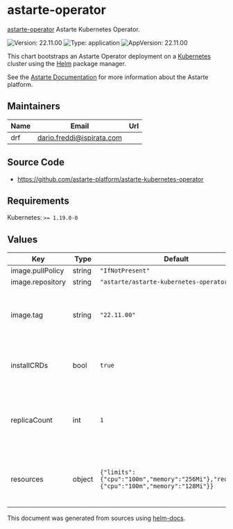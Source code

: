 # astarte-operator

[astarte-operator](https://github.com/astarte-platform/astarte-kubernetes-operator) Astarte Kubernetes Operator.

![Version: 22.11.00](https://img.shields.io/badge/Version-22.11.00-informational?style=flat-square) ![Type: application](https://img.shields.io/badge/Type-application-informational?style=flat-square) ![AppVersion: 22.11.00](https://img.shields.io/badge/AppVersion-22.11.00-informational?style=flat-square)

This chart bootstraps an Astarte Operator deployment on a [Kubernetes](http://kubernetes.io) cluster using the [Helm](https://helm.sh) package manager.

See the [Astarte Documentation](https://docs.astarte-platform.org/) for more information about the Astarte platform.

## Maintainers

| Name | Email | Url |
| ---- | ------ | --- |
| drf | dario.freddi@ispirata.com |  |

## Source Code

* <https://github.com/astarte-platform/astarte-kubernetes-operator>

## Requirements

Kubernetes: `>= 1.19.0-0`

## Values

| Key | Type | Default | Description |
|-----|------|---------|-------------|
| image.pullPolicy | string | `"IfNotPresent"` |  |
| image.repository | string | `"astarte/astarte-kubernetes-operator"` |  |
| image.tag | string | `"22.11.00"` | Overrides the image tag whose default is the chart appVersion. |
| installCRDs | bool | `true` | Whether or not to install Astarte CRDs. |
| replicaCount | int | `1` | The number of Astarte Operator replicas in your cluster. |
| resources | object | `{"limits":{"cpu":"100m","memory":"256Mi"},"requests":{"cpu":"100m","memory":"128Mi"}}` | Resources to assign to each Astarte Operator instance. |

This document was generated from sources using [helm-docs](https://github.com/norwoodj/helm-docs).
